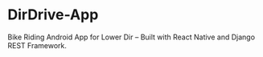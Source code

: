 # DirDrive-App
Bike Riding Android App for Lower Dir – Built with React Native and Django REST Framework.
